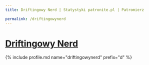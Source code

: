 ```yaml
---
title: Driftingowy Nerd | Statystyki patronite.pl | Patromierz

permalink: /driftingowynerd
---
```


# [Driftingowy Nerd](https://patronite.pl/driftingowynerd)

{% include profile.md name="driftingowynerd" prefix="d" %}
